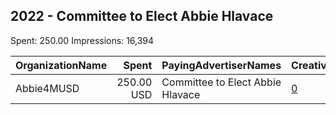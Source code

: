 ## 2022 - Committee to Elect Abbie Hlavace 
Spent: 250.00
Impressions: 16,394

|OrganizationName|Spent|PayingAdvertiserNames|CreativeUrls|Impressions|Genders|AgeBrackets|CountryCodes|BillingAddresses|CandidateBallotInformation|
|:---|---:|:---|:---|---:|:---|:---|:---|:---|:---|
|Abbie4MUSD|250.00 USD|Committee to Elect Abbie Hlavace|[0](https://www.snap.com/political-ads/asset/da0575e10ad774d2001d62baea09cd1c9f4ca81361e6e36af40880023e3a57ac?mediaType=jpeg)|16,394||18+|united states|"PO BOX 91212,Tucson,85752,US"|Committee to Elect Abbie Hlavacek|
